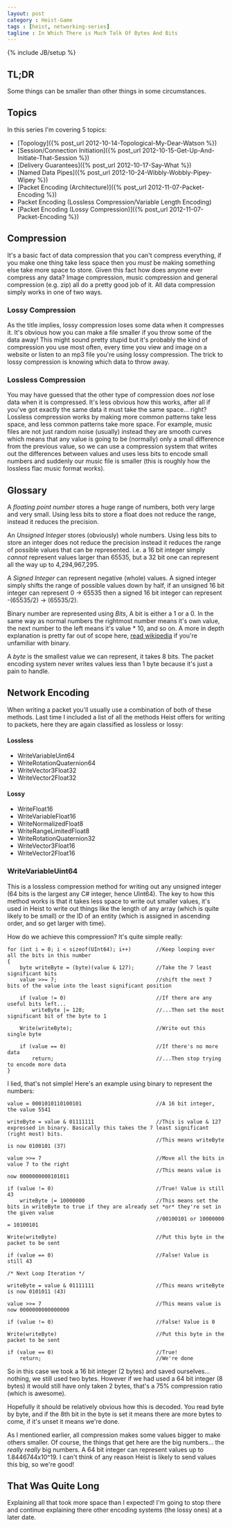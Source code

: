 ```yaml
---
layout: post
category : Heist-Game
tags : [heist, networking-series]
tagline : In Which There is Much Talk Of Bytes And Bits
---
```

{% include JB/setup %}


## TL;DR

Some things can be smaller than other things in some circumstances.

## Topics

In this series I'm covering 5 topics:

 - [Topology]({% post_url 2012-10-14-Topological-My-Dear-Watson %})
 - [Session/Connection Initiation]({% post_url 2012-10-15-Get-Up-And-Initiate-That-Session %})
 - [Delivery Guarantees]({% post_url 2012-10-17-Say-What %})
 - [Named Data Pipes]({% post_url 2012-10-24-Wibbly-Wobbly-Pipey-Wipey %})
 - [Packet Encoding (Architecture)]({% post_url 2012-11-07-Packet-Encoding %})
 - Packet Encoding (Lossless Compression/Variable Length Encoding)
 - [Packet Encoding (Lossy Compression)]({% post_url 2012-11-07-Packet-Encoding %})

## Compression

It's a basic fact of data compression that you can't compress everything, if you make one thing take less space then you *must* be making something else take more space to store. Given this fact how does anyone ever compress any data? Image compression, music compression and general compression (e.g. zip) all do a pretty good job of it. All data compression simply works in one of two ways.

### Lossy Compression

As the title implies, lossy compression loses some data when it compresses it. It's obvious how you can make a file smaller if you throw some of the data away! This might sound pretty stupid but it's probably the kind of compression you use most often, every time you view and image on a website or listen to an mp3 file you're using lossy compression. The trick to lossy compression is knowing which data to throw away.

### Lossless Compression

You may have guessed that the other type of compression does _not_ lose data when it is compressed. It's less obvious how this works, after all if you've got exactly the same data it must take the same space... right? Lossless compression works by making more common patterns take less space, and less common patterns take more space. For example, music files are not just random noise (usually) instead they are smooth curves which means that any value is going to be (normally) only a small difference from the previous value, so we can use a compression system that writes out the differences between values and uses less bits to encode small numbers and suddenly our music file is smaller (this is roughly how the lossless flac music format works).

## Glossary

A *floating point number* stores a huge range of numbers, both very large and very small. Using less bits to store a float does not reduce the range, instead it reduces the precision.

An *Unsigned Integer* stores (obviously) whole numbers. Using less bits to store an integer does not reduce the precision instead it reduces the range of possible values that can be represented. i.e. a 16 bit integer simply *cannot* represent values larger than 65535, but a 32 bit one can represent all the way up to 4,294,967,295.

A *Signed Integer* can represent negative (whole) values. A signed integer simply shifts the range of possible values down by half, if an unsigned 16 bit integer can represent 0 -> 65535 then a signed 16 bit integer can represent -(65535/2) -> (65535/2).

Binary number are represented using *Bits*, A bit is either a 1 or a 0. In the same way as normal numbers the rightmost number means it's own value, the next number to the left means it's value * 10, and so on. A more in depth explanation is pretty far out of scope here, [read wikipedia](http://en.wikipedia.org/wiki/Binary_numeral_system#Counting_in_binary) if you're unfamiliar with binary.

A *byte* is the smallest value we can represent, it takes 8 bits. The packet encoding system never writes values less than 1 byte because it's just a pain to handle.

## Network Encoding

When writing a packet you'll usually use a combination of both of these methods. Last time I included a list of all the methods Heist offers for writing to packets, here they are again classified as lossless or lossy:

#### Lossless
 - WriteVariableUint64
 - WriteRotationQuaternion64
 - WriteVector3Float32
 - WriteVector2Float32
 
#### Lossy
 - WriteFloat16
 - WriteVariableFloat16
 - WriteNormalizedFloat8
 - WriteRangeLimitedFloat8
 - WriteRotationQuaternion32
 - WriteVector3Float16
 - WriteVector2Float16

### WriteVariableUint64
 
This is a lossless compression method for writing out any unsigned integer (64 bits is the largest any C# integer, hence UInt64). The key to how this method works is that it takes less space to write out smaller values, it's used in Heist to write out things like the length of any array (which is quite likely to be small) or the ID of an entity (which is assigned in ascending order, and so get larger with time).

How do we achieve this compression? It's quite simple really:

    for (int i = 0; i < sizeof(UInt64); i++)        //Keep looping over all the bits in this number
    {
        byte writeByte = (byte)(value & 127);       //Take the 7 least significant bits
        value >>= 7;                                //shift the next 7 bits of the value into the least significant position

        if (value != 0)                             //If there are any useful bits left...
            writeByte |= 128;                       //...Then set the most significant bit of the byte to 1

        Write(writeByte);                           //Write out this single byte

        if (value == 0)                             //If there's no more data
            return;                                 //...Then stop trying to encode more data
    }
    
I lied, that's not simple! Here's an example using binary to represent the numbers:

    value = 0001010110100101                        //A 16 bit integer, the value 5541
    
    writeByte = value & 01111111                    //This is value & 127 expressed in binary. Basically this takes the 7 least significant (right most) bits.
                                                    //This means writeByte is now 0100101 (37)
                                                    
    value >>= 7                                     //Move all the bits in value 7 to the right
                                                    //This means value is now 0000000000101011
                                                    
    if (value != 0)                                 //True! Value is still 43
        writeByte |= 10000000                       //This means set the bits in writeByte to true if they are already set *or* they're set in the given value
                                                    //00100101 or 10000000 = 10100101
                                                    
    Write(writeByte)                                //Put this byte in the packet to be sent
    
    if (value == 0)                                 //False! Value is still 43
    
    /* Next Loop Iteration */
    
    writeByte = value & 01111111                    //This means writeByte is now 0101011 (43)
    
    value >>= 7                                     //This means value is now 0000000000000000
    
    if (value != 0)                                 //False! Value is 0
    
    Write(writeByte)                                //Put this byte in the packet to be sent
    
    if (value == 0)                                 //True!
        return;                                     //We're done
        
So in this case we took a 16 bit integer (2 bytes) and saved ourselves... nothing, we still used two bytes. However if we had used a 64 bit integer (8 bytes) it would still have only taken 2 bytes, that's a 75% compression ratio (which is awesome).

Hopefully it should be relatively obvious how this is decoded. You read byte by byte, and if the 8th bit in the byte is set it means there are more bytes to come, if it's unset it means we're done.

As I mentioned earlier, all compression makes some values bigger to make others smaller. Of course, the things that get here are the big numbers... the *really really* big numbers. A 64 bit integer can represent values up to 1.8446744x10^19. I can't think of any reason Heist is likely to send values this big, so we're good!

## That Was Quite Long

Explaining all that took more space than I expected! I'm going to stop there and continue explaining there other encoding systems (the lossy ones) at a later date.
